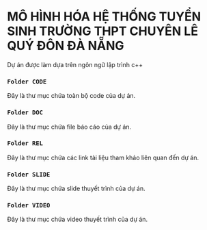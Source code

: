 # MÔ HÌNH HÓA HỆ THỐNG TUYỂN SINH TRƯỜNG THPT CHUYÊN LÊ QUÝ ĐÔN ĐÀ NẴNG

Dự án được làm dựa trên ngôn ngữ lập trình c++

### `Folder CODE`

Đây là thư mục chứa toàn bộ code của dự án.

### `Folder DOC`

Đây là thư mục chứa file báo cáo của dự án.

### `Folder REL`

Đây là thư mục chứa các link tài liệu tham khảo liên quan đến dự án.

### `Folder SLIDE`

Đây là thư mục chứa slide thuyết trình của dự án.

### `Folder VIDEO`

Đây là thư mục chứa video thuyết trình của dự án.
